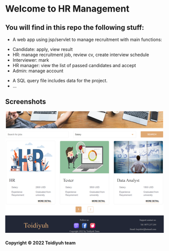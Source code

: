 # Welcome to HR Management
## You will find in this repo the following stuff:
* A web app using jsp/servlet to manage recruitment with main functions:
- Candidate: apply, view result
- HR: manage recruitment job, review cv, create interview schedule
- Interviewer: mark
- HR manager: view the list of passed candidates and accept
- Admin: manage account
* A SQL query file includes data for the project.
* ...

## Screenshots
![Home page](https://github.com/l3ths/QUA_MON_NAO/blob/d481febbcdff6f1c7719a75fc8139db8ae646515/screenshot/homepage.png)

#### Copyright &#169; 2022 Toidiyuh team